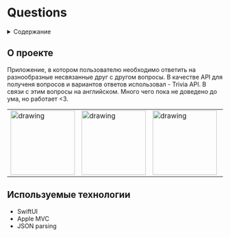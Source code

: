 # Questions

<div id="top"></div>

<details>
  <summary>Содержание</summary>
  <ol>
    <li>
      <a href="#о-проекте">О Проекте</a>
    </li>
    <li>
      <a href="#используемые-технологии">Используемые технологии</a>
    </li>
  </ol>
</details>

## О проекте

Приложение, в котором пользователю необходимо ответить на разнообразные несвязанные друг с другом вопросы. В качестве API для полученя вопросов и вариантов ответов использовал - Trivia API. В связи с этим вопросы на английском. Много чего пока не доведено до ума, но работает <3.

<table>
  <tr>
    <td>
      <img src="https://user-images.githubusercontent.com/64618065/198982003-a6bae11d-5a11-4b1a-a081-e1a5e9dac5a9.jpg" alt="drawing" width="150"/>
    </td>
    <td>
      <img src="https://user-images.githubusercontent.com/64618065/198978861-b189f5d1-9e7d-42f6-88ec-7fc3436d1ae2.jpg" alt="drawing" width="150"/>
    </td>
    <td>
      <img src="https://user-images.githubusercontent.com/64618065/198978919-4dde1fa1-c3d8-490d-b2dd-ef941319e534.jpg" alt="drawing" width="150"/>
    </td>
    <td>
      <img src="https://user-images.githubusercontent.com/64618065/198978979-a3769077-9dd0-4ca7-a955-c598951d4633.jpg" alt="drawing" width="150"/>
    </td>
  </tr>
</table>

## Используемые технологии

* SwiftUI
* Apple MVC
* JSON parsing
